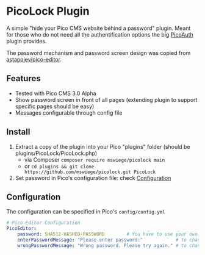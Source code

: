 # PicoLock Plugin

A simple "hide your Pico CMS website behind a password" plugin.
Meant for those who do not need all the authentification options the big [PicoAuth](https://github.com/picoauth/picoauth) plugin provides.

The password mechanism and password screen design was copied from [astappiev/pico-editor](https://github.com/astappiev/pico-editor).

## Features
- Tested with Pico CMS 3.0 Alpha
- Show password screen in front of all pages (extending plugin to support specific pages should be easy)
- Messages configurable through config file

## Install
1. Extract a copy of the plugin into your Pico "plugins" folder (should be plugins/PicoLock/PicoLock.php)
   - via Composer `composer require mswiege/picolock main`
   - or `cd plugins && git clone https://github.com/mswiege/picolock.git PicoLock`
2. Set password in Pico's configuration file: check [Configuration](#configuration)

## Configuration
The configuration can be specified in Pico's `config/config.yml`
```yml
# Pico Editor Configuration
PicoEditor:
    password: SHA512-HASHED-PASSWORD        # You have to use your own password (you should use hash, not raw password! https://sha512.online/)
    enterPasswordMessage: "Please enter password:"            # to change the message before the password field (optional)
    wrongPasswordMessage: "Wrong password. Please try again." # to change the error message if a wrong password was entered (optional)
```
